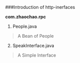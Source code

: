 ###Introduction of http-inerfaces

**com.zhaochao.rpc**

1. People.java
> A Bean of People
2. SpeakInterface.java
> A Simple Interface
